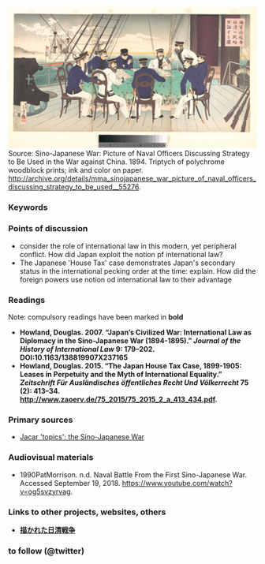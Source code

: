 ![naval officers discussing strategy](images/55276.jpg)
Source: Sino-Japanese War: Picture of Naval Officers Discussing Strategy to Be Used in the War against China. 1894. Triptych of polychrome woodblock prints; ink and color on paper. http://archive.org/details/mma_sinojapanese_war_picture_of_naval_officers_discussing_strategy_to_be_used__55276.


### Keywords


### Points of discussion

* consider the role of international law in this modern, yet peripheral conflict. How did Japan exploit the notion pf international law?
* The Japanese 'House Tax' case demonstrates Japan's secondary status in the international pecking order at the time: explain. How did the foreign powers use notion od international law to their advantage


### Readings
Note: compulsory readings have been marked in **bold**

* **Howland, Douglas. 2007. “Japan’s Civilized War: International Law as Diplomacy in the Sino-Japanese War (1894-1895).” *Journal of the History of International Law* 9: 179–202. DOI:10.1163/138819907X237165**
* **Howland, Douglas. 2015. “The Japan House Tax Case, 1899-1905: Leases in Perpetuity and the Myth of International Equality.” *Zeitschrift Für Ausländisches öffentliches Recht Und Völkerrecht* 75 (2): 413–34. http://www.zaoerv.de/75_2015/75_2015_2_a_413_434.pdf.**

### Primary sources

* [Jacar 'topics': the Sino-Japanese War](https://www.jacar.go.jp/topicsfromjacar/01_warissues/index01_003.html)

### Audiovisual materials

* 1990PatMorrison. n.d. Naval Battle From the First Sino-Japanese War. Accessed September 19, 2018. https://www.youtube.com/watch?v=og5svzyrvag.


### Links to other projects, websites, others

* **[描かれた日清戦争](https://www.jacar.go.jp/jacarbl-fsjwar-j/index.html)**


### to follow (@twitter)

